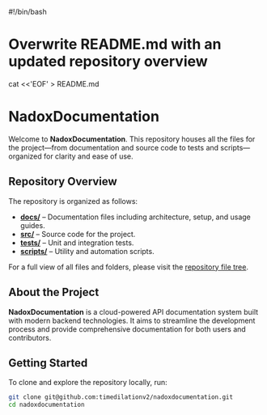 #!/bin/bash

# Overwrite README.md with an updated repository overview
cat <<'EOF' > README.md
# NadoxDocumentation

Welcome to **NadoxDocumentation**. This repository houses all the files for the project—from documentation and source code to tests and scripts—organized for clarity and ease of use.

## Repository Overview

The repository is organized as follows:
- **[docs/](docs/)** – Documentation files including architecture, setup, and usage guides.
- **[src/](src/)** – Source code for the project.
- **[tests/](tests/)** – Unit and integration tests.
- **[scripts/](scripts/)** – Utility and automation scripts.

For a full view of all files and folders, please visit the [repository file tree](https://github.com/timedilationv2/nadoxdocumentation/tree/main).

## About the Project

**NadoxDocumentation** is a cloud-powered API documentation system built with modern backend technologies. It aims to streamline the development process and provide comprehensive documentation for both users and contributors.

## Getting Started

To clone and explore the repository locally, run:
```bash
git clone git@github.com:timedilationv2/nadoxdocumentation.git
cd nadoxdocumentation
